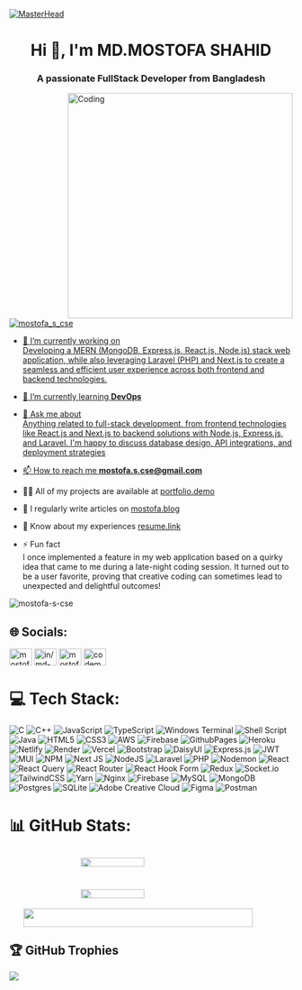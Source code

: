 [![MasterHead](https://firebasestorage.googleapis.com/v0/b/flexi-coding.appspot.com/o/dempgi7-520f8d5f-63d4-4453-8822-dbc149ae27f8.gif?alt=media&token=91c0c7b2-93c3-4029-b011-1a8703c5730d)](https://rishavchanda.io)
<h1 align="center">Hi 👋, I'm MD.MOSTOFA SHAHID</h1>
<h3 align="center">A passionate FullStack Developer from Bangladesh</h3>
<img align="right" alt="Coding" width="400" src="https://cdn.dribbble.com/users/1162077/screenshots/3848914/programmer.gif">

<p align="left"> <a href="https://x.com/mostofa_s_cse" target="blank"><img src="https://img.shields.io/twitter/follow/mostofa_s_cse?logo=x&style=for-the-badge" alt="mostofa_s_cse"  </p>

- 🔭 I’m currently working on <br>
Developing a MERN (MongoDB, Express.js, React.js, Node.js) stack web application, while also leveraging Laravel (PHP) and Next.js to create a seamless and efficient user experience across both frontend and backend technologies.

- 🌱 I’m currently learning **DevOps**

- 💬 Ask me about <br>
Anything related to  full-stack development, from frontend technologies like React.js and Next.js to backend solutions with Node.js, Express.js, and Laravel. I'm happy to discuss database design, API integrations, and deployment strategies

- 📫 How to reach me **mostofa.s.cse@gmail.com**
  
- 👨‍💻 All of my projects are available at [portfolio.demo](portfolio.demo)

- 📝 I regularly write articles on [mostofa.blog](mostofa.blog)

- 📄 Know about my experiences [resume.link](resume.link)

- ⚡ Fun fact <br> 
I once implemented a feature in my web application based on a quirky idea that came to me during a late-night coding session. It turned out to be a user favorite, proving that creative coding can sometimes lead to unexpected and delightful outcomes!

<div style="display: flex; gap: 20px;">
 <img src="https://komarev.com/ghpvc/?username=mostofa-s-cse&label=Profile%20views&color=0e75b6&style=flat" alt="mostofa-s-cse" />
</div>

## 🌐 Socials:
<p align="left">
<a href="https://x.com/mostofa_s_cse" target="blank"><img align="center" src="https://raw.githubusercontent.com/rahuldkjain/github-profile-readme-generator/master/src/images/icons/Social/twitter.svg" alt="mostofa_s_cse" height="30" width="40" /></a>
<a href="https://linkedin.com/in/md-mostofa-shahid/" target="blank"><img align="center" src="https://raw.githubusercontent.com/rahuldkjain/github-profile-readme-generator/master/src/images/icons/Social/linked-in-alt.svg" alt="in/md-mostofa-shahid/" height="30" width="40" /></a>
<a href="https://fb.com/mostofa.s.cse" target="blank"><img align="center" src="https://raw.githubusercontent.com/rahuldkjain/github-profile-readme-generator/master/src/images/icons/Social/facebook.svg" alt="mostofa.s.cse" height="30" width="40" /></a>
<a href="https://www.youtube.com/c/codemasterprobd" target="blank"><img align="center" src="https://raw.githubusercontent.com/rahuldkjain/github-profile-readme-generator/master/src/images/icons/Social/youtube.svg" alt="codemasterprobd" height="30" width="40" /></a>
</p>


# 💻 Tech Stack:
![C](https://img.shields.io/badge/c-%2300599C.svg?style=for-the-badge&logo=c&logoColor=white)
![C++](https://img.shields.io/badge/c++-%2300599C.svg?style=for-the-badge&logo=c%2B%2B&logoColor=white)
![JavaScript](https://img.shields.io/badge/javascript-%23323330.svg?style=for-the-badge&logo=javascript&logoColor=%23F7DF1E)
![TypeScript](https://img.shields.io/badge/typescript-%23007ACC.svg?style=for-the-badge&logo=typescript&logoColor=white)
![Windows Terminal](https://img.shields.io/badge/Windows%20Terminal-%234D4D4D.svg?style=for-the-badge&logo=windows-terminal&logoColor=white)
![Shell Script](https://img.shields.io/badge/shell_script-%23121011.svg?style=for-the-badge&logo=gnu-bash&logoColor=white)
![Java](https://img.shields.io/badge/java-%23ED8B00.svg?style=for-the-badge&logo=openjdk&logoColor=white)
![HTML5](https://img.shields.io/badge/html5-%23E34F26.svg?style=for-the-badge&logo=html5&logoColor=white)
![CSS3](https://img.shields.io/badge/css3-%231572B6.svg?style=for-the-badge&logo=css3&logoColor=white)
![AWS](https://img.shields.io/badge/AWS-%23FF9900.svg?style=for-the-badge&logo=amazon-aws&logoColor=white)
![Firebase](https://img.shields.io/badge/firebase-%23039BE5.svg?style=for-the-badge&logo=firebase)
![GithubPages](https://img.shields.io/badge/github%20pages-121013?style=for-the-badge&logo=github&logoColor=white)
![Heroku](https://img.shields.io/badge/heroku-%23430098.svg?style=for-the-badge&logo=heroku&logoColor=white)
![Netlify](https://img.shields.io/badge/netlify-%23000000.svg?style=for-the-badge&logo=netlify&logoColor=#00C7B7)
![Render](https://img.shields.io/badge/Render-%46E3B7.svg?style=for-the-badge&logo=render&logoColor=white)
![Vercel](https://img.shields.io/badge/vercel-%23000000.svg?style=for-the-badge&logo=vercel&logoColor=white)
![Bootstrap](https://img.shields.io/badge/bootstrap-%238511FA.svg?style=for-the-badge&logo=bootstrap&logoColor=white)
![DaisyUI](https://img.shields.io/badge/daisyui-5A0EF8?style=for-the-badge&logo=daisyui&logoColor=white)
![Express.js](https://img.shields.io/badge/express.js-%23404d59.svg?style=for-the-badge&logo=express&logoColor=%2361DAFB)
![JWT](https://img.shields.io/badge/JWT-black?style=for-the-badge&logo=JSON%20web%20tokens)
![MUI](https://img.shields.io/badge/MUI-%230081CB.svg?style=for-the-badge&logo=mui&logoColor=white)
![NPM](https://img.shields.io/badge/NPM-%23CB3837.svg?style=for-the-badge&logo=npm&logoColor=white)
![Next JS](https://img.shields.io/badge/Next-black?style=for-the-badge&logo=next.js&logoColor=white)
![NodeJS](https://img.shields.io/badge/node.js-6DA55F?style=for-the-badge&logo=node.js&logoColor=white)
![Laravel](https://img.shields.io/badge/Laravel-v10-FF2D20?style=for-the-badge&logo=laravel&logoColor=white)
![PHP](https://img.shields.io/badge/PHP-777BB4?logo=php&logoColor=white)
![Nodemon](https://img.shields.io/badge/NODEMON-%23323330.svg?style=for-the-badge&logo=nodemon&logoColor=%BBDEAD)
![React](https://img.shields.io/badge/react-%2320232a.svg?style=for-the-badge&logo=react&logoColor=%2361DAFB)
![React Query](https://img.shields.io/badge/-React%20Query-FF4154?style=for-the-badge&logo=react%20query&logoColor=white)
![React Router](https://img.shields.io/badge/React_Router-CA4245?style=for-the-badge&logo=react-router&logoColor=white)
![React Hook Form](https://img.shields.io/badge/React%20Hook%20Form-%23EC5990.svg?style=for-the-badge&logo=reacthookform&logoColor=white)
![Redux](https://img.shields.io/badge/redux-%23593d88.svg?style=for-the-badge&logo=redux&logoColor=white)
![Socket.io](https://img.shields.io/badge/Socket.io-black?style=for-the-badge&logo=socket.io&badgeColor=010101)
![TailwindCSS](https://img.shields.io/badge/tailwindcss-%2338B2AC.svg?style=for-the-badge&logo=tailwind-css&logoColor=white)
![Yarn](https://img.shields.io/badge/yarn-%232C8EBB.svg?style=for-the-badge&logo=yarn&logoColor=white)
![Nginx](https://img.shields.io/badge/nginx-%23009639.svg?style=for-the-badge&logo=nginx&logoColor=white)
![Firebase](https://img.shields.io/badge/Firebase-039BE5?style=for-the-badge&logo=Firebase&logoColor=white)
![MySQL](https://img.shields.io/badge/mysql-%2300000f.svg?style=for-the-badge&logo=mysql&logoColor=white)
![MongoDB](https://img.shields.io/badge/MongoDB-%234ea94b.svg?style=for-the-badge&logo=mongodb&logoColor=white)
![Postgres](https://img.shields.io/badge/postgres-%23316192.svg?style=for-the-badge&logo=postgresql&logoColor=white)
![SQLite](https://img.shields.io/badge/sqlite-%2307405e.svg?style=for-the-badge&logo=sqlite&logoColor=white)
![Adobe Creative Cloud](https://img.shields.io/badge/Adobe%20Creative%20Cloud-DA1F26.svg?style=for-the-badge&logo=Adobe%20Creative%20Cloud&logoColor=white)
![Figma](https://img.shields.io/badge/figma-%23F24E1E.svg?style=for-the-badge&logo=figma&logoColor=white)
![Postman](https://img.shields.io/badge/Postman-FF6C37?style=for-the-badge&logo=postman&logoColor=white)


# 📊 GitHub Stats:
<div style="display: flex; flex-wrap: wrap; justify-content: space-around;">
  <!-- First two items side by side -->
  <div style="display: flex; flex: 1; justify-content: space-around; flex-wrap: wrap;">
    <img src="https://github-readme-stats.vercel.app/api?username=mostofa-s-cse&theme=dracula&hide_border=false&include_all_commits=true&count_private=true" style="width: 45%; height: auto; min-width: 250px; margin: 10px;"/>
    <img src="https://github-readme-streak-stats.herokuapp.com/?user=mostofa-s-cse&theme=dracula&hide_border=false" style="width: 45%; height: auto; min-width: 250px; margin: 10px;"/>
  </div>

  <!-- One item full width underneath -->
  <div style="flex-basis: 100%; display: flex; justify-content: center; margin-top: 10px;">
    <img src="https://github-readme-stats.vercel.app/api/top-langs/?username=mostofa-s-cse&theme=dracula&hide_border=false&include_all_commits=true&count_private=true&layout=compact" style="width: 90%; height: auto; min-width: 250px; margin: 10px;"/>
  </div>
</div>



## 🏆 GitHub Trophies
![](https://github-profile-trophy.vercel.app/?username=mostofa-s-cse&theme=radical&no-frame=false&no-bg=true&margin-w=4)
